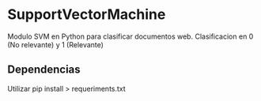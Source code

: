 # SupportVectorMachine

Modulo SVM en Python para clasificar documentos web.
Clasificacion en 0 (No relevante) y 1 (Relevante)

Dependencias
------
Utilizar pip install > requeriments.txt
